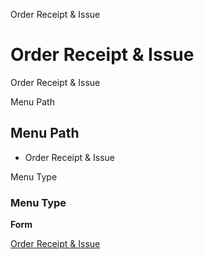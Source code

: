 
Order Receipt & Issue
# Order Receipt & Issue


Order Receipt & Issue

Menu Path
## Menu Path



- Order Receipt & Issue

Menu Type
### Menu Type

**Form**


[Order Receipt & Issue](../../functional-guide/form/form-order-receipt--issue.md)
